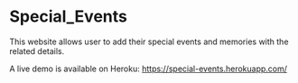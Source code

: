 # Special_Events

This website allows user to add their special events and memories with the related details.

A live demo is available on Heroku: https://special-events.herokuapp.com/

